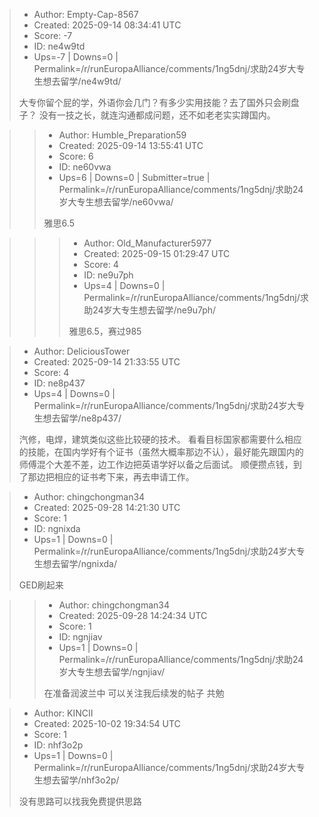 > - Author: Empty-Cap-8567
> - Created: 2025-09-14 08:34:41 UTC
> - Score: -7
> - ID: ne4w9td
> - Ups=-7 | Downs=0 | Permalink=/r/runEuropaAlliance/comments/1ng5dnj/求助24岁大专生想去留学/ne4w9td/
>
> 大专你留个屁的学，外语你会几门？有多少实用技能？去了国外只会刷盘子？
> 没有一技之长，就连沟通都成问题，还不如老老实实蹲国内。

>> - Author: Humble_Preparation59
>> - Created: 2025-09-14 13:55:41 UTC
>> - Score: 6
>> - ID: ne60vwa
>> - Ups=6 | Downs=0 | Submitter=true | Permalink=/r/runEuropaAlliance/comments/1ng5dnj/求助24岁大专生想去留学/ne60vwa/
>>
>> 雅思6.5

>>> - Author: Old_Manufacturer5977
>>> - Created: 2025-09-15 01:29:47 UTC
>>> - Score: 4
>>> - ID: ne9u7ph
>>> - Ups=4 | Downs=0 | Permalink=/r/runEuropaAlliance/comments/1ng5dnj/求助24岁大专生想去留学/ne9u7ph/
>>>
>>> 雅思6.5，赛过985

> - Author: DeliciousTower
> - Created: 2025-09-14 21:33:55 UTC
> - Score: 4
> - ID: ne8p437
> - Ups=4 | Downs=0 | Permalink=/r/runEuropaAlliance/comments/1ng5dnj/求助24岁大专生想去留学/ne8p437/
>
> 汽修，电焊，建筑类似这些比较硬的技术。 看看目标国家都需要什么相应的技能，在国内学好有个证书（虽然大概率那边不认），最好能先跟国内的师傅混个大差不差，边工作边把英语学好以备之后面试。 顺便攒点钱，到了那边把相应的证书考下来，再去申请工作。

> - Author: chingchongman34
> - Created: 2025-09-28 14:21:30 UTC
> - Score: 1
> - ID: ngnixda
> - Ups=1 | Downs=0 | Permalink=/r/runEuropaAlliance/comments/1ng5dnj/求助24岁大专生想去留学/ngnixda/
>
> GED刷起来

>> - Author: chingchongman34
>> - Created: 2025-09-28 14:24:34 UTC
>> - Score: 1
>> - ID: ngnjiav
>> - Ups=1 | Downs=0 | Permalink=/r/runEuropaAlliance/comments/1ng5dnj/求助24岁大专生想去留学/ngnjiav/
>>
>> 在准备润波兰中 可以关注我后续发的帖子 共勉

> - Author: KINCII
> - Created: 2025-10-02 19:34:54 UTC
> - Score: 1
> - ID: nhf3o2p
> - Ups=1 | Downs=0 | Permalink=/r/runEuropaAlliance/comments/1ng5dnj/求助24岁大专生想去留学/nhf3o2p/
>
> 没有思路可以找我免费提供思路
